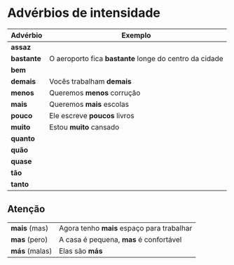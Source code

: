 # Advérbios de intensidade

| Advérbio | Exemplo |
| -- | -- |
| **assaz**    ||
| **bastante** | O aeroporto fica **bastante** longe do centro da cidade |
| **bem**      ||
| **demais**   | Vocês trabalham **demais** |
| **menos**    | Queremos **menos** corrução |
| **mais**     | Queremos **mais** escolas |
| **pouco**    | Ele escreve **poucos** livros |
| **muito**    | Estou **muito** cansado |
| **quanto**   ||
| **quão**     ||
| **quase**    ||
| **tão**      ||
| **tanto**    ||

## Atenção

|||
| -- | -- |
| **mais** (mas)  | Agora tenho **mais** espaço para trabalhar |
| **mas** (pero)  | A casa é pequena, **mas** é confortável |
| **más** (malas) | Elas são **más** |
